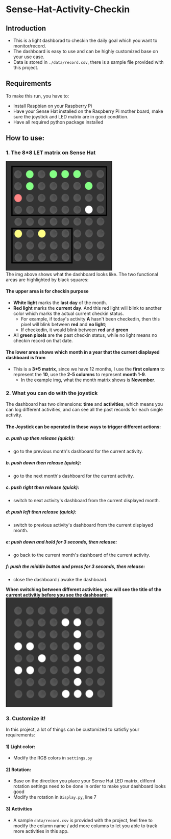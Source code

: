 # Sense-Hat-Activity-Checkin
## Introduction
- This is a light dashborad to checkin the daily goal which you want to monitor/record.
- The dashboard is easy to use and can be highly customized base on your use case.
- Data is stored in `./data/record.csv`, there is a sample file provided with this project.

## Requirements
To make this run, you have to:
- Install Raspbian on your Raspberry Pi
- Have your Sense Hat installed on the Raspberry Pi mother board, make sure the joystick and LED matrix are in good condition.
- Have all required python package installed

## How to use:
### 1. The 8*8 LET matrix on Sense Hat
![dashboard1](imgs/img1.png)   
The img above shows what the dashboard looks like. The two functional areas are highlighted by black squares:  
#### The upper area is for checkin purpose
- **White light** marks the **last day** of the month.
- **Red light** marks the **current day**. And this red light will blink to another color which marks the actual current checkin status.
  - For example, if today's activity **A** hasn't been checkedin, then this pixel will blink between **red** and **no light**;
  - If checkedin, it would blink between **red** and **green**
- All **green pixels** are the past checkin status, while no light means no checkin record on that date.

#### The lower area shows which month in a year that the current diaplayed dashboard is from
- This is a **3*5 matrix**, since we have 12 months, I use the **first column** to represent the **10**, use the **2-5 columns** to represent **month 1-9**.
  - In the example img, what the month matrix shows is **November**. 


### 2. What you can do with the joystick
The dashboard has two dimensions: **time** and **activities**, which means you can log different activities, and can see all the past records for each single activity.
#### The Joystick can be operated in these ways to trigger different actions:
##### a. push up then release (quick): 
- go to the previous month's dashboard for the current activity.
##### b. push down then release (quick): 
- go to the next month's dashboard for the current activity.
##### c. push right then release (quick): 
- switch to next activity's dashboard from the current displayed month.
##### d: push left then release (quick): 
- switch to previous activity's dashboard from the current displayed month.
##### e: push down and hold for 3 seconds, then release: 
- go back to the current month's dashboard of the current activity.
##### f: push the middle button and press for 3 seconds, then release: 
- close the dashboard / awake the dashboard.

**When switching between different activities, you will see the title of the current activitiy before you see the dashboard:**  
![dashboard1](imgs/img2.png)


### 3. Customize it!
In this project, a lot of things can be customized to satisfiy your requirements:
#### 1) Light color:
- Modify the RGB colors in `settings.py`
#### 2) Rotation:
- Base on the direction you place your Sense Hat LED matrix, differnt rotation settings need to be done in order to make your dashboard looks good
- Modify the rotation in `Display.py`, line 7
#### 3) Activities
- A sample `data/record.csv` is provided with the project, feel free to modify the column name / add more columns to let you able to track more activities in this app.

